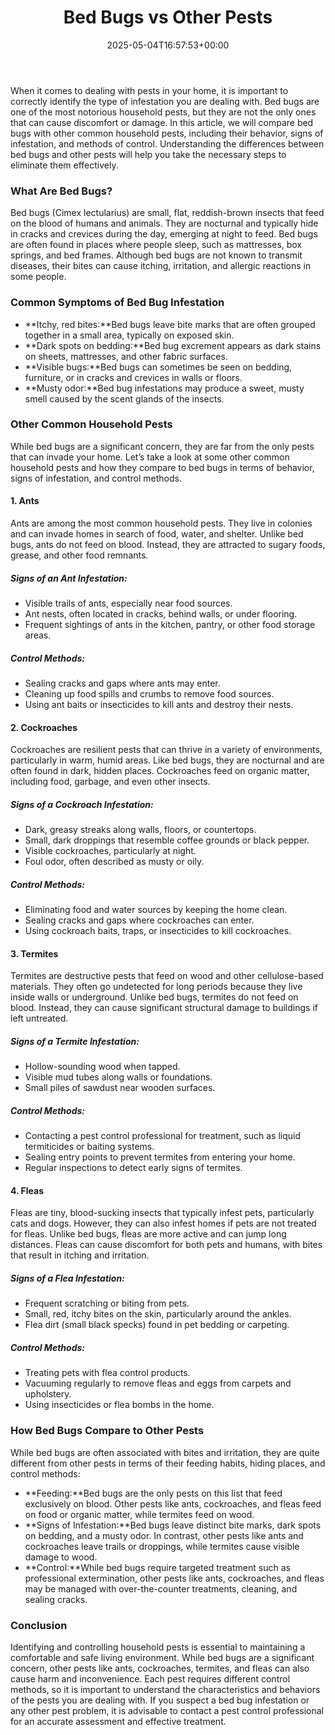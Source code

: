 ﻿---
layout: post
title: Bed Bugs vs Other Pests
date: '2025-05-04T16:57:53+00:00'
categories:
- Guide
tags: []
slug: /bed-bugs-vs-other-pests/
lastmod: 2025-05-07T12:21:23+03:00
---

When it comes to dealing with pests in your home, it is important to correctly identify the type of infestation you are dealing with. Bed bugs are one of the most notorious household pests, but they are not the only ones that can cause discomfort or damage. In this article, we will compare bed bugs with other common household pests, including their behavior, signs of infestation, and methods of control. Understanding the differences between bed bugs and other pests will help you take the necessary steps to eliminate them effectively.
### What Are Bed Bugs?
Bed bugs (Cimex lectularius) are small, flat, reddish-brown insects that feed on the blood of humans and animals. They are nocturnal and typically hide in cracks and crevices during the day, emerging at night to feed. Bed bugs are often found in places where people sleep, such as mattresses, box springs, and bed frames. Although bed bugs are not known to transmit diseases, their bites can cause itching, irritation, and allergic reactions in some people.
### Common Symptoms of Bed Bug Infestation
- **Itchy, red bites:**Bed bugs leave bite marks that are often grouped together in a small area, typically on exposed skin.
- **Dark spots on bedding:**Bed bug excrement appears as dark stains on sheets, mattresses, and other fabric surfaces.
- **Visible bugs:**Bed bugs can sometimes be seen on bedding, furniture, or in cracks and crevices in walls or floors.
- **Musty odor:**Bed bug infestations may produce a sweet, musty smell caused by the scent glands of the insects.
### Other Common Household Pests
While bed bugs are a significant concern, they are far from the only pests that can invade your home. Let’s take a look at some other common household pests and how they compare to bed bugs in terms of behavior, signs of infestation, and control methods.
#### 1. Ants
Ants are among the most common household pests. They live in colonies and can invade homes in search of food, water, and shelter. Unlike bed bugs, ants do not feed on blood. Instead, they are attracted to sugary foods, grease, and other food remnants.
##### Signs of an Ant Infestation:
- Visible trails of ants, especially near food sources.
- Ant nests, often located in cracks, behind walls, or under flooring.
- Frequent sightings of ants in the kitchen, pantry, or other food storage areas.
##### Control Methods:
- Sealing cracks and gaps where ants may enter.
- Cleaning up food spills and crumbs to remove food sources.
- Using ant baits or insecticides to kill ants and destroy their nests.
#### 2. Cockroaches
Cockroaches are resilient pests that can thrive in a variety of environments, particularly in warm, humid areas. Like bed bugs, they are nocturnal and are often found in dark, hidden places. Cockroaches feed on organic matter, including food, garbage, and even other insects.
##### Signs of a Cockroach Infestation:
- Dark, greasy streaks along walls, floors, or countertops.
- Small, dark droppings that resemble coffee grounds or black pepper.
- Visible cockroaches, particularly at night.
- Foul odor, often described as musty or oily.
##### Control Methods:
- Eliminating food and water sources by keeping the home clean.
- Sealing cracks and gaps where cockroaches can enter.
- Using cockroach baits, traps, or insecticides to kill cockroaches.
#### 3. Termites
Termites are destructive pests that feed on wood and other cellulose-based materials. They often go undetected for long periods because they live inside walls or underground. Unlike bed bugs, termites do not feed on blood. Instead, they can cause significant structural damage to buildings if left untreated.
##### Signs of a Termite Infestation:
- Hollow-sounding wood when tapped.
- Visible mud tubes along walls or foundations.
- Small piles of sawdust near wooden surfaces.
##### Control Methods:
- Contacting a pest control professional for treatment, such as liquid termiticides or baiting systems.
- Sealing entry points to prevent termites from entering your home.
- Regular inspections to detect early signs of termites.
#### 4. Fleas
Fleas are tiny, blood-sucking insects that typically infest pets, particularly cats and dogs. However, they can also infest homes if pets are not treated for fleas. Unlike bed bugs, fleas are more active and can jump long distances. Fleas can cause discomfort for both pets and humans, with bites that result in itching and irritation.
##### Signs of a Flea Infestation:
- Frequent scratching or biting from pets.
- Small, red, itchy bites on the skin, particularly around the ankles.
- Flea dirt (small black specks) found in pet bedding or carpeting.
##### Control Methods:
- Treating pets with flea control products.
- Vacuuming regularly to remove fleas and eggs from carpets and upholstery.
- Using insecticides or flea bombs in the home.
### How Bed Bugs Compare to Other Pests
While bed bugs are often associated with bites and irritation, they are quite different from other pests in terms of their feeding habits, hiding places, and control methods:
- **Feeding:**Bed bugs are the only pests on this list that feed exclusively on blood. Other pests like ants, cockroaches, and fleas feed on food or organic matter, while termites feed on wood.
- **Signs of Infestation:**Bed bugs leave distinct bite marks, dark spots on bedding, and a musty odor. In contrast, other pests like ants and cockroaches leave trails or droppings, while termites cause visible damage to wood.
- **Control:**While bed bugs require targeted treatment such as professional extermination, other pests like ants, cockroaches, and fleas may be managed with over-the-counter treatments, cleaning, and sealing cracks.
### Conclusion
Identifying and controlling household pests is essential to maintaining a comfortable and safe living environment. While bed bugs are a significant concern, other pests like ants, cockroaches, termites, and fleas can also cause harm and inconvenience. Each pest requires different control methods, so it is important to understand the characteristics and behaviors of the pests you are dealing with. If you suspect a bed bug infestation or any other pest problem, it is advisable to contact a pest control professional for an accurate assessment and effective treatment.